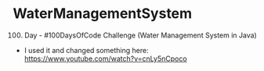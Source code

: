 # WaterManagementSystem
100. Day - #100DaysOfCode Challenge (Water Management System in Java)

* I used it and changed something here: https://www.youtube.com/watch?v=cnLy5nCpoco 

